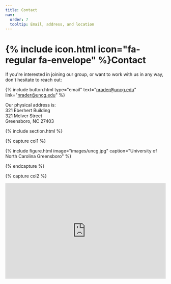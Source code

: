 ```yaml
---
title: Contact
nav:
  order: 7
  tooltip: Email, address, and location
---
```


# {% include icon.html icon="fa-regular fa-envelope" %}Contact

If you're interested in joining our group, or want to work with us in any way, don't hesitate to reach out:

{%
  include button.html
  type="email"
  text="nrader@uncg.edu"
  link="nrader@uncg.edu"
%}

Our physical address is:
<br>
321 Eberhert Building
<br>
321 McIver Street
<br>
Greensboro, NC 27403

{% include section.html %}

{% capture col1 %}

{%
  include figure.html
  image="images/uncg.jpg"
  caption="University of North Carolina Greensboro"
%}

{% endcapture %}

{% capture col2 %}

<!--From https://www.embedgooglemap.net-->

<div class="mapouter"><div class="gmap_canvas"><iframe width="100%" height="300px" id="gmap_canvas" src="https://maps.google.com/maps?q=eberhert%20building&t=&z=15&ie=UTF8&iwloc=&output=embed" frameborder="0" scrolling="no" marginheight="0" marginwidth="0"></iframe><a href="https://www.embedgooglemap.net"></a><style>.gmap_canvas {overflow:hidden;background:none!important;width:100%;height:300px;}

{% endcapture %}

{% include cols.html col1=col1 col2=col2 %}
